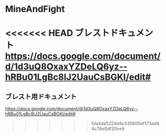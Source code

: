 # MineAndFight

<<<<<<< HEAD
ブレストドキュメント
https://docs.google.com/document/d/1d3uQ8OxaxYZDeLQ6yz--hRBu01LgBc8lJ2UauCsBGKI/edit#
=======

## ブレスト用ドキュメント
https://docs.google.com/document/d/1d3uQ8OxaxYZDeLQ6yz--hRBu01LgBc8lJ2UauCsBGKI/edit#

>>>>>>> fda4da5224d4c535600ef173ad44c78e0df20ce9
